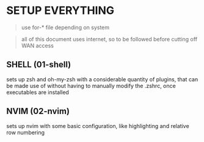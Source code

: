 # SETUP EVERYTHING

> use for-\* file depending on system

> all of this document uses internet, so to be followed before cutting off WAN access

## SHELL (01-shell)

sets up zsh and oh-my-zsh with a considerable quantity of plugins, that can be made use of without having to manually modify the .zshrc, once executables are installed

## NVIM (02-nvim)

sets up nvim with some basic configuration, like highlighting and relative row numbering
